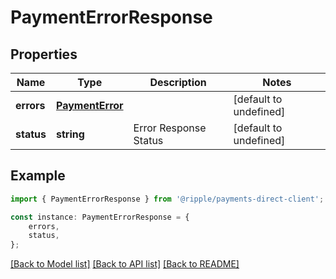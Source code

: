 # PaymentErrorResponse


## Properties

Name | Type | Description | Notes
------------ | ------------- | ------------- | -------------
**errors** | [**PaymentError**](PaymentError.md) |  | [default to undefined]
**status** | **string** | Error Response Status | [default to undefined]

## Example

```typescript
import { PaymentErrorResponse } from '@ripple/payments-direct-client';

const instance: PaymentErrorResponse = {
    errors,
    status,
};
```

[[Back to Model list]](../README.md#documentation-for-models) [[Back to API list]](../README.md#documentation-for-api-endpoints) [[Back to README]](../README.md)
